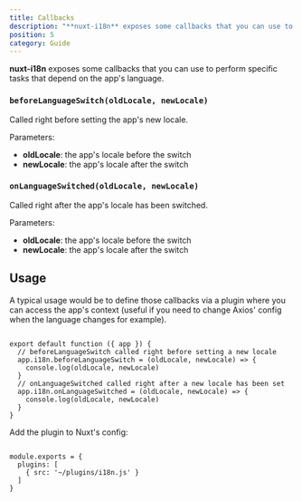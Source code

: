 ```yaml
---
title: Callbacks
description: "**nuxt-i18n** exposes some callbacks that you can use to perform specific tasks that depend on the app's language."
position: 5
category: Guide
---
```


**nuxt-i18n** exposes some callbacks that you can use to perform specific tasks that depend on the app's language.

### `beforeLanguageSwitch(oldLocale, newLocale)`

Called right before setting the app's new locale.

Parameters:

* **oldLocale**: the app's locale before the switch
* **newLocale**: the app's locale after the switch

### `onLanguageSwitched(oldLocale, newLocale)`

Called right after the app's locale has been switched.

Parameters:

* **oldLocale**: the app's locale before the switch
* **newLocale**: the app's locale after the switch


## Usage

A typical usage would be to define those callbacks via a plugin where you can access the app's context \(useful if you need to change Axios' config when the language changes for example\).

```js{}[/plugins/i18n.js]

export default function ({ app }) {
  // beforeLanguageSwitch called right before setting a new locale
  app.i18n.beforeLanguageSwitch = (oldLocale, newLocale) => {
    console.log(oldLocale, newLocale)
  }
  // onLanguageSwitched called right after a new locale has been set
  app.i18n.onLanguageSwitched = (oldLocale, newLocale) => {
    console.log(oldLocale, newLocale)
  }
}
```

Add the plugin to Nuxt's config:

```js{}[nuxt.config.js]

module.exports = {
  plugins: [
    { src: '~/plugins/i18n.js' }
  ]
}
```

